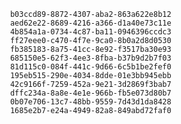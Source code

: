 
                b03ccd89-8872-4307-aba2-863a622e8b12
                aed62e22-8689-4216-a366-d1a40e73c11e
                4b854a1a-0734-4c87-ba11-0946396ccdc3
                ff27eee0-c470-4f7e-9ca0-8b0a2d8d0530
                fb385183-8a75-41cc-8e92-f3517ba30e93
                685150e5-62f3-4ee3-8fba-b37b9d2b7f03
                81d115c0-084f-441c-9d66-6c5b1be2fef0
                195eb515-290e-4034-8dde-01e3bb945ebb
                42c9166f-7259-452a-9e21-3d2869f3bab7
                dffc234a-8a8e-4e1e-966b-fb5e073d80b7
                0b07e706-13c7-48bb-9559-7d43d1da8428
                1685e2b7-e24a-4949-82a8-849abd72faf0
                